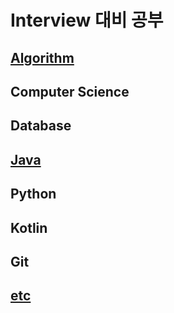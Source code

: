 # Interview 대비 공부


## [Algorithm](https://github.com/sSeongJae91/study/blob/master/Algorithm/README.md)
## Computer Science
## Database
## [Java](https://github.com/sSeongJae91/study/blob/master/Java/README.md)
## Python
## Kotlin
## Git
## [etc](https://github.com/sSeongJae91/study/blob/master/Term/README.md)

